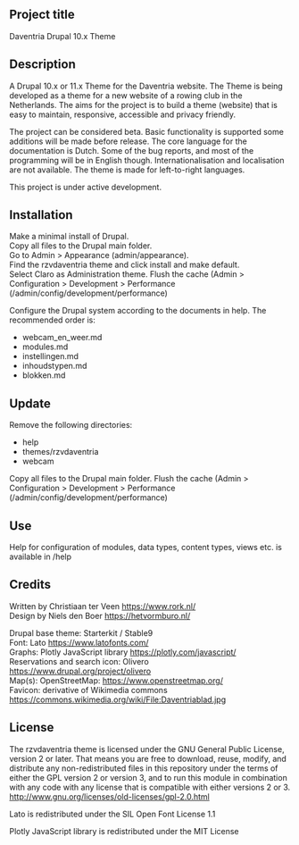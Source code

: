 ## Project title

Daventria Drupal 10.x Theme

## Description

A Drupal 10.x or 11.x Theme for the Daventria website. The Theme is being developed as a theme for a new website of a rowing club in the Netherlands. The aims for the project is to build a theme (website) that is easy to maintain, responsive, accessible and privacy friendly.

The project can be considered beta. Basic functionality is supported some additions will be made before release. The core language for the documentation is Dutch. Some of the bug reports, and most of the programming will be in English though. Internationalisation and localisation are not available. The theme is made for left-to-right languages.

This project is under active development.

## Installation

Make a minimal install of Drupal.  
Copy all files to the Drupal main folder.  
Go to Admin > Appearance (admin/appearance).  
Find the rzvdaventria theme and click install and make default.  
Select Claro as Administration theme.
Flush the cache (Admin > Configuration > Development > Performance (/admin/config/development/performance)

Configure the Drupal system according to the documents in help. The recommended order is:

- webcam_en_weer.md
- modules.md
- instellingen.md
- inhoudstypen.md
- blokken.md

## Update

Remove the following directories:

- help
- themes/rzvdaventria
- webcam

Copy all files to the Drupal main folder.
Flush the cache (Admin > Configuration > Development > Performance (/admin/config/development/performance)

## Use

Help for configuration of modules, data types, content types, views etc. is available in /help

## Credits

Written by Christiaan ter Veen https://www.rork.nl/  
Design by Niels den Boer https://hetvormburo.nl/

Drupal base theme: Starterkit / Stable9  
Font: Lato https://www.latofonts.com/  
Graphs: Plotly JavaScript library https://plotly.com/javascript/  
Reservations and search icon: Olivero https://www.drupal.org/project/olivero  
Map(s): OpenStreetMap: https://www.openstreetmap.org/  
Favicon: derivative of Wikimedia commons https://commons.wikimedia.org/wiki/File:Daventriablad.jpg  

## License

The rzvdaventria theme is licensed under the GNU General Public License, version 2 or later. That means you are free to download, reuse, modify, and distribute any non-redistributed files in this repository under the terms of either the GPL version 2 or version 3, and to run this module in combination with any code with any license that is compatible with either versions 2 or 3.
http://www.gnu.org/licenses/old-licenses/gpl-2.0.html

Lato is redistributed under the SIL Open Font License 1.1

Plotly JavaScript library is redistributed under the MIT License
